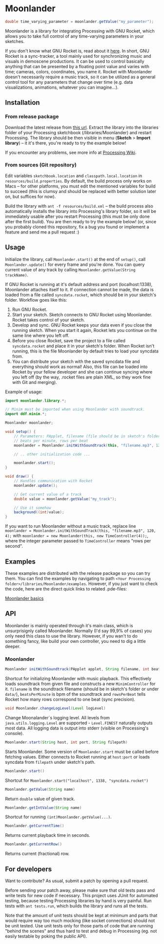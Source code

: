 # Moonlander

```java
double time_varying_parameter = moonlander.getValue("my_parameter");
```

Moonlander is a library for integrating Processing with GNU Rocket, which allows you to take full control of any time-varying parameters in your sketches.

If you don't know what GNU Rocket is, read about it [here](https://github.com/kusma/rocket). In short, GNU Rocket is a sync-tracker, a tool mainly used for synchronizing music and visuals in demoscene productions. It can be used to control basically anything that can be presented by a floating point value and varies with time; cameras, colors, coordinates, you name it. Rocket with Moonlander doesn't necessarily require a music track, so it can be utilized as a general control tool for any parameters that change over time (e.g. data visualizations, animations, whatever you can imagine...).


## Installation

### From release package

Download the latest release from [this url](http://firebug.kapsi.fi/moonlander/). Extract the library into the libraries folder of your Processing sketchbook (<Your Processing folder>/libraries/Moonlander) and restart Processing. The library should be then visible in menu (**Sketch** > **Import library**) – it it's there, you're ready to try the example below!

If you encounter any problems, see more info at [Processing Wiki](http://wiki.processing.org/w/How_to_Install_a_Contributed_Library#Manual_Install).

### From sources (Git repository)

Edit variables `sketchbook.location` and `classpath.local.location` in `resources/build.properties`. By default, the build process only works on Macs – for other platforms, you must edit the mentioned variables for build to succeed (this is clumsy and should be replaced with better solution later on, but suffices for now).

Build the library with `ant -f resources/build.xml` – the build process also automatically installs the library into Processing's library folder, so it will be immediately usable after you restart Processing (this must be only done after the first build). You are then ready to try the example below! (or, since you probably cloned this repository, fix a bug you found or implement a feature and send me a pull request :)


## Usage

Initialize the library, call `Moonlander.start()` at the end of `setup()`, call `Moonlander.update()` for every frame and you're done. You can query current value of any track by calling `Moonlander.getValue(String trackName)`.

If GNU Rocket is running at it's default address and port (localhost:1338), Moonlander attaches itself to it. If connection cannot be made, the data is loaded from a file called `syncdata.rocket`, which should be in your sketch's folder. Workflow goes like this:

1. Run GNU Rocket.
2. Start your sketch. Sketch connects to GNU Rocket using Moonlander. Rocket takes control of your sketch.
3. Develop and sync. GNU Rocket keeps your data even if you close the running sketch. When you start it again, Rocket lets you continue on the same line where you left off. 
4. Before you close Rocket, save the project to a file called `syncdata.rocket` and place it in your sketch's folder. When Rocket isn't running, this is the file Moonlander by default tries to load your syncdata from.
5. You can distribute your sketch with the saved syncdata file and everything should work as normal! Also, this file can be loaded into Rocket by your fellow developer and she can continue syncing where you left off (by the way, .rocket files are plain XML, so they work fine with Git and merging).

Example of usage:

```java
import moonlander.library.*;

// Minim must be imported when using Moonlander with soundtrack.
import ddf.minim.*;

Moonlander moonlander;

void setup() {
    // Parameters: PApplet, filename (file should be in sketch's folder), 
    // beats per minute, rows per beat
    moonlander = Moonlander.initWithSoundtrack(this, "filename.mp3", 120, 4);

    // .. other initialization code ...

    moonlander.start();
}

void draw() {
    // Handles communication with Rocket
    moonlander.update();

    // Get current value of a track
    double value = moonlander.getValue("my_track");

    // Use it somehow
    background((int)value);
}

```

If you want to run Moonlander without a music track, replace line `moonlander = Moonlander.initWithSoundTrack(this, "filename.mp3", 120, 4);` with `moonlander = new Moonlander(this, new TimeController(4));`, where the integer parameter passed to `TimeController` means "rows per second".

## Examples

These examples are distributed with the release package so you can try them. You can find the examples by navigating to path `<Your Processing folder>/libraries/Moonlander/examples`. However, if you just want to check the code, here are the direct quick links to related .pde-files:

[Moonlander basics](examples/Moonlander_Basics)

## API

Moonlander is mainly operated through it's main class, which is unsurprisignly called Moonlander. Normally (I'd say 99,9% of cases) you only need this class to use the library. However, if you wan't to do something fancy, like build your own controller, you need to dig a little deeper. 

### Moonlander

```java
Moonlander initWithSoundtrack(PApplet applet, String filename, int beatsPerMinute, int rowsPerBeat)
```

Shortcut for initializing Moonlander with music playback. This effectively loads soundtrack from given file and constructs a new `MinimController` for it. `filename` is the soundtrack filename (should be in sketch's folder or under `data/`), `beatsPerMinute` is bpm of the soundtrack and `rowsPerBeat` tells Rocket how many rows correspond to one beat (sync precision).

```java
void Moonlander.changeLogLevel(Level logLevel)
```

Change Moonalander´s logging level. All levels from `java.utils.logging.Level` are supported - `Level.FINEST` naturally outputs most data. All logging data is output into stderr (visible on Processing's console).

```java
Moonlander.start(String host, int port, String filepath)
```

Starts Moonlander. Some version of `Moonlander.start` must be called before fetching values. Either connects to Rocket running at `host:port` or loads syncdata from `filepath` under sketch's path. 

```java
Moonlander.start()
```

Shortcut for `Moonlander.start("localhost", 1338, "syncdata.rocket")`

```java
Moonlander.getValue(String name)
```

Return `double` value of given track.

```java
Moonlander.getIntValue(String name)
```

Shortcut for running `(int)Moonlander.getValue(...)`.

```java
Moonlander.getCurrentTime()
```

Returns current playback time in seconds.

```java
Moonlander.getCurrentRow()
```

Returns current (fractional) row.


## For developers

Want to contribute? As usual, submit a patch by opening a pull request.

Before sending your patch away, please make sure that old tests pass and write tests for new code if necessary. This project uses JUnit for automated testing, because testing Processing libraries by hand is very painful. Run tests with `ant tests.run`, which builds the library and runs all the tests. 

Note that the amount of unit tests should be kept at minimum and parts that would require way too much mocking (like socket connections) should not be unit tested. Use unit tests only for those parts of code that are running "behind the scenes" and thus hard to test and debug in Processing (eg. not easily testable by poking the public API).

